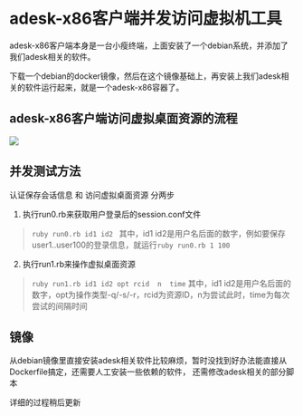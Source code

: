 # adesk-x86客户端并发访问虚拟机工具

adesk-x86客户端本身是一台小瘦终端，上面安装了一个debian系统，并添加了我们adesk相关的软件。

下载一个debian的docker镜像，然后在这个镜像基础上，再安装上我们adesk相关的软件运行起来，就是一个adesk-x86容器了。

## adesk-x86客户端访问虚拟桌面资源的流程

![](http://200.200.0.36/86194/adeskx86-docker/raw/master/x86.png)

## 并发测试方法

认证保存会话信息 和 访问虚拟桌面资源 分两步

1. 执行run0.rb来获取用户登录后的session.conf文件

> `ruby run0.rb id1 id2 `
> 其中，id1 id2是用户名后面的数字，例如要保存user1..user100的登录信息，就运行`ruby run0.rb 1 100`

2. 执行run1.rb来操作虚拟桌面资源

> `ruby run1.rb id1 id2 opt rcid  n  time`
> 其中，id1 id2是用户名后面的数字，opt为操作类型-q/-s/-r，rcid为资源ID，n为尝试此时，time为每次尝试的间隔时间

## 镜像

从debian镜像里直接安装adesk相关软件比较麻烦，暂时没找到好办法能直接从Dockerfile搞定，还需要人工安装一些依赖的软件，
还需修改adesk相关的部分脚本

详细的过程稍后更新



 
